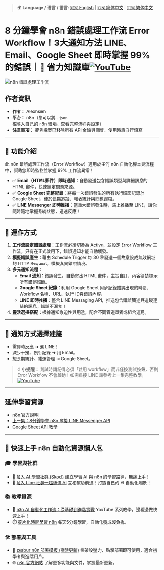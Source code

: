 > 🌍 **Language / 语言 / 語言**: [🇺🇸 English](./readme-en.md) | [🇨🇳 简体中文](./readme-cn.md) | [🇹🇼 繁体中文](./readme.md)
# 8 分鐘學會 n8n 錯誤處理工作流 Error Workflow！3大通知方法 LINE、Email、Google Sheet 即時掌握 99% 的錯誤｜🧠 省力知識庫[![YouTube](https://img.shields.io/badge/Watch%20on-YouTube-red?logo=youtube)](https://youtu.be/Yt0gVZX_OGQ)

![n8n 錯誤處理工作流](https://github.com/qwedsazxc78/ai-automation-n8n/blob/main/n8n/18-n8n-error-workflow/cover.png?raw=true)

## 作者資訊

* **作者：** Alexhsieh
* **平台：** n8n（您可以將 `.json` 檔導入自己的 n8n 環境，查看完整流程與設定）
* **注意事項：** 範例檔案已移除所有 API 金鑰與個資，使用時請自行填寫

---

## 📌 功能介紹

此 n8n 錯誤處理工作流（Error Workflow）適用於任何 n8n 自動化腳本與流程中，幫助您即時監控並掌握 99% 工作流異常！

* ✅ **Email（HTML郵件）即時通知**：自動發送包含錯誤類型與詳細訊息的 HTML 郵件，快速鎖定問題來源。
* ✅ **Google Sheet 完整紀錄**：將每一次錯誤發生的所有執行細節記錄於 Google Sheet，便於長期追蹤、報表統計與問題歸檔。
* ✅ **LINE Messenger 即時推播**：當重大錯誤發生時，馬上推播至 LINE，讓你隨時隨地掌握系統狀態，迅速反應！

---

## 🔧 運作方式

1. **工作流設定錯誤處理**：工作流必須切換為 Active，並設定 Error Workflow 工作流。只有在正式啟用下，錯誤通知才能自動觸發。
2. **模擬錯誤產生**：藉由 Schedule Trigger 每 30 秒發送一個故意設成無效網址的 HTTP Request，模擬真實錯誤情境。
3. **多元通知流程**：
   - **Email 通知**：錯誤發生，自動寄出 HTML 郵件，主旨自訂、內容清楚標示所有錯誤細節。
   - **Google Sheet 紀錄**：利用 Google Sheet 同步記錄錯誤出現的時間、Workflow 名稱、URL、執行 ID與錯誤內容。
   - **LINE 即時推播**：整合 LINE Messaging API，推送包含錯誤簡述與追蹤連結的訊息，錯誤不漏接！
4. **靈活選擇搭配**：根據通知急迫性與用途，配合不同管道單獨或組合運用。

---

## 🚀 通知方式選擇建議

* 需即時反應 ➔ 選 LINE！
* 減少干擾、例行記錄 ➔ 用 Email。
* 想長期統計、維運管理 ➔ Google Sheet。

> ⏰ **小提醒：** 測試時請記得必須「啟用 workflow」而非僅按測試按鈕，否則 Error Workflow 不會啟動！如需串接 LINE 請參考上一集完整教學。[![YouTube](https://img.shields.io/badge/Watch%20on-YouTube-red?logo=youtube)](https://youtu.be/HJKDHJ5x1F0)

---

## 延伸學習資源

* [n8n 官方說明](https://docs.n8n.io/)
* [上一集：8分鐘學會 n8n 串接 LINE Messenger API](https://youtu.be/HJKDHJ5x1F0)
* [Google Sheet API 教學](https://developers.google.com/sheets/api)


---

## 🚀 快速上手 n8n 自動化資源懶人包

### 🎓 學習與社群

* 🔗 [加入 AI 學習社群 (Skool)](https://www.skool.com/ai-brain-alex/about?ref=5dde9b20e8e7432aa9a01df6e89685f4)
  建立學習 AI 與 n8n 的學習路徑，無痛上手！
* 🔗 [加入 Line 社群一起搞懂 AI](https://line.me/ti/g2/ZypIgLSzVPweRBgBqKvaRU10WEmnotuZOr7Lpg)
  互相幫助前進！打造自己的 AI 自動化場景！

### 📚 教學資源

* 🎥 [n8n AI 自動化工作流：從基礎到進階實戰](https://youtube.com/playlist?list=PLUf88uk7T54I83MBdbuXgUuA8rVklF4FA&si=wHsQw8YJu-erSdLd)
  YouTube 系列教學，邊看邊做快速上手！
* ⏱️ [碎片化時間學習 n8n](https://youtube.com/playlist?list=PLUf88uk7T54Iv6LV2NFgdTghaX2cPhtgH&si=G3gj2qn179ZFUqAZ)
  每天5分鐘學習，自動化養成沒負擔。

### 🛠️ 部署與工具

* 🧩 [zeabur n8n 部署模板 (隨時更新)](https://zeabur.com/zh-TW/templates/0TUVZ7?referralDesktop=qwedsazxc78)
  零架設壓力，點擊部署即可使用，適合初學者與進階用戶。
* 🌐 [n8n 官方網站](https://n8n.io/)
  了解更多功能與文件，掌握最新更新。
